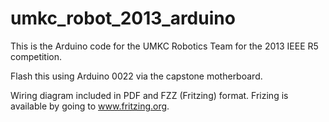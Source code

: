 umkc_robot_2013_arduino
=======================

This is the Arduino code for the UMKC Robotics Team for the 2013 IEEE R5 
competition.

Flash this using Arduino 0022 via the capstone motherboard.

Wiring diagram included in PDF and FZZ (Fritzing) format. Frizing is available
by going to www.fritzing.org.
